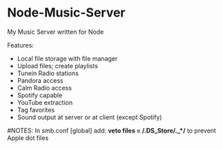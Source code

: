 # Node-Music-Server
My Music Server written for Node

Features:
- Local file storage with file manager
- Upload files; create playlists
- Tunein Radio stations
- Pandora access
- Calm Radio access
- Spotify capable
- YouTube extraction
- Tag favorites
- Sound output at server or at client (except Spotify)

#NOTES:
In smb.conf [global] add: __veto files = /.DS_Store/._*/__ to prevent Apple dot files
